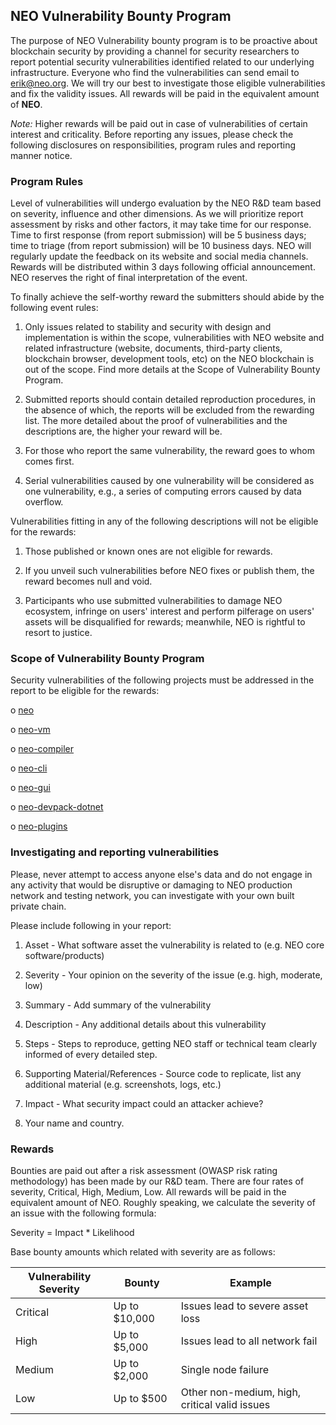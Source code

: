 ## NEO Vulnerability Bounty Program

The purpose of NEO Vulnerability bounty program is to be proactive about blockchain security by providing a channel for security researchers to report potential security vulnerabilities identified related to our underlying infrastructure. Everyone who find the vulnerabilities can send email to [erik@neo.org](mailto:erik@neo.org). We will try our best to investigate those eligible vulnerabilities and fix the validity issues. All rewards will be paid in the equivalent amount of **NEO**.

*Note:* Higher rewards will be paid out in case of vulnerabilities of certain interest and criticality. Before reporting any issues, please check the following disclosures on responsibilities, program rules and reporting manner notice.

### Program Rules

Level of vulnerabilities will undergo evaluation by the NEO R&D team based on severity, influence and other dimensions. As we will prioritize report assessment by risks and other factors, it may take time for our response. Time to first response (from report submission) will be 5 business days; time to triage (from report submission) will be 10 business days. NEO will regularly update the feedback on its website and social media channels. Rewards will be distributed within 3 days following official announcement. NEO reserves the right of final interpretation of the event.

To finally achieve the self-worthy reward the submitters should abide by the following event rules:

1. Only issues related to stability and security with design and implementation is within the scope, vulnerabilities with NEO website and related infrastructure (website, documents, third-party clients, blockchain browser, development tools, etc) on the NEO blockchain is out of the scope. Find more details at the Scope of Vulnerability Bounty Program.

2. Submitted reports should contain detailed reproduction procedures, in the absence of which, the reports will be excluded from the rewarding list. The more detailed about the proof of vulnerabilities and the descriptions are, the higher your reward will be.

3. For those who report the same vulnerability, the reward goes to whom comes first.

4. Serial vulnerabilities caused by one vulnerability will be considered as one vulnerability, e.g., a series of computing errors caused by data overflow.

Vulnerabilities fitting in any of the following descriptions will not be eligible for the rewards:

1. Those published or known ones are not eligible for rewards.

2. If you unveil such vulnerabilities before NEO fixes or publish them, the reward becomes null and void.

3. Participants who use submitted vulnerabilities to damage NEO ecosystem, infringe on users' interest and perform pilferage on users' assets will be disqualified for rewards; meanwhile, NEO is rightful to resort to justice.

### Scope of Vulnerability Bounty Program

Security vulnerabilities of the following projects must be addressed in the report to be eligible for the rewards:

o   [neo](https://github.com/neo-project/neo)

o   [neo-vm](https://github.com/neo-project/neo-vm)

o   [neo-compiler](https://github.com/neo-project/neo-compiler)

o   [neo-cli](https://github.com/neo-project/neo-cli)

o   [neo-gui](https://github.com/neo-project/neo-gui)

o   [neo-devpack-dotnet](https://github.com/neo-project/neo-devpack-dotnet)

o   [neo-plugins](https://github.com/neo-project/neo-plugins)

### Investigating and reporting vulnerabilities

Please, never attempt to access anyone else's data and do not engage in any activity that would be disruptive or damaging to NEO production network and testing network, you can investigate with your own built private chain.

Please include following in your report:

1. Asset - What software asset the vulnerability is related to (e.g. NEO core software/products) 

2. Severity - Your opinion on the severity of the issue (e.g. high, moderate, low) 

3. Summary - ­Add summary of the vulnerability 

4. Description -­ Any additional details about this vulnerability 

5. Steps - Steps to reproduce, getting NEO staff or technical team clearly informed of every detailed step.

6. Supporting Material/References ­- Source code to replicate, list any additional material (e.g. screenshots, logs, etc.) 

7. Impact - What security impact could an attacker achieve? 

8. Your name and country.

### Rewards

Bounties are paid out after a risk assessment (OWASP risk rating methodology) has been made by our R&D team. There are four rates of severity, Critical, High, Medium, Low. All rewards will be paid in the equivalent amount of NEO. Roughly speaking, we calculate the severity of an issue with the following formula:

Severity = Impact * Likelihood

Base bounty amounts which related with severity are as follows:

| Vulnerability Severity | Bounty        | Example                                       |
| ---------------------- | ------------- | --------------------------------------------- |
| Critical               | Up to $10,000 | Issues lead to severe asset loss              |
| High                   | Up to $5,000  | Issues lead to all network fail               |
| Medium                 | Up to $2,000  | Single node failure                           |
| Low                    | Up to $500    | Other non-medium, high, critical valid issues |

 